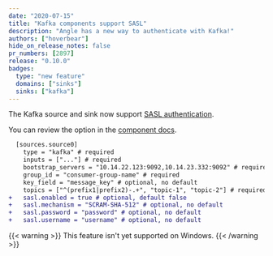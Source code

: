 ```yaml
---
date: "2020-07-15"
title: "Kafka components support SASL"
description: "Angle has a new way to authenticate with Kafka!"
authors: ["hoverbear"]
hide_on_release_notes: false
pr_numbers: [2897]
release: "0.10.0"
badges:
  type: "new feature"
  domains: ["sinks"]
  sinks: ["kafka"]
---
```


The Kafka source and sink now support [SASL authentication][urls.kafka_sasl].

You can review the option in the [component docs][urls.angle_sink_kafka_sasl].

```diff title="angle.toml"
  [sources.source0]
    type = "kafka" # required
    inputs = ["..."] # required
    bootstrap_servers = "10.14.22.123:9092,10.14.23.332:9092" # required
    group_id = "consumer-group-name" # required
    key_field = "message_key" # optional, no default
    topics = ["^(prefix1|prefix2)-.+", "topic-1", "topic-2"] # required
+   sasl.enabled = true # optional, default false
+   sasl.mechanism = "SCRAM-SHA-512" # optional, no default
+   sasl.password = "password" # optional, no default
+   sasl.username = "username" # optional, no default
```

{{< warning >}}
This feature isn't yet supported on Windows.
{{< /warning >}}

[urls.kafka_sasl]: https://docs.confluent.io/current/kafka/authentication_sasl/index.html
[urls.angle_sink_kafka_sasl]: /docs/reference/configuration/sources/kafka/#sasl
